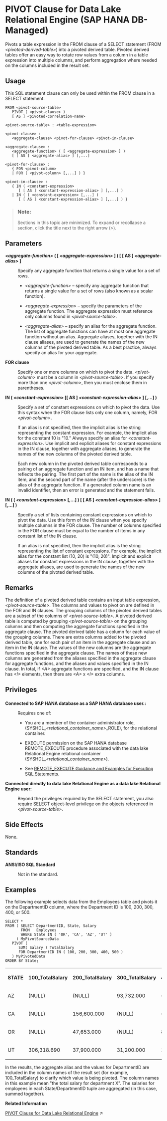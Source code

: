<!-- loio71337123850742e79ab57ded4fdef45f -->

# PIVOT Clause for Data Lake Relational Engine \(SAP HANA DB-Managed\)

Pivots a table expression in the FROM clause of a SELECT statement \(FROM *<pivoted-derived-table\>*\) into a pivoted derived table. Pivoted derived tables offer an easy way to rotate row values from a column in a table expression into multiple columns, and perform aggregation where needed on the columns included in the result set.



<a name="loio71337123850742e79ab57ded4fdef45f__section_n2f_w4s_wbc"/>

## Usage

This SQL statement clause can only be used within the FROM clause in a SELECT statement.



```
FROM <pivot-source-table> 
   PIVOT ( <pivot-clause> ) 
   [ AS ] <pivoted-correlation-name>
```

```
<pivot-source-table> : <table-expression>
```

```
<pivot-clause> : 
   <aggregate-clause> <pivot-for-clause> <pivot-in-clause>
```

```
<aggregate-clause> :
   <aggregate-function> ( [ <aggregate-expression> ] ) 
   [ [ AS ] <aggregate-alias> ] [,...]
```

```
<pivot-for-clause> : 
   { FOR <pivot-column>
   | FOR ( <pivot-column> [,...] ) }
```

```
<pivot-in-clause> : 
   { IN ( <constant-expression>
      [ [ AS ] <constant-expression-alias> ] [,...] )
   | IN ( ( <constant-expression> [,...] )
      [ [ AS ] <constant-expression-alias> ] [,...] ) }
```



> ### Note:  
> Sections in this topic are minimized. To expand or recollapse a section, click the title next to the right arrow \(*\>*\).



<a name="loio71337123850742e79ab57ded4fdef45f__section_vvz_x4s_wbc"/>

## Parameters


<dl class="glossary">
<dt><b>

*<aggregate-function\>* \( \[ *<aggregate-expression\>* \] \) \[ \[ AS \] *<aggregate-alias\>* \]

</b></dt>
<dd>

Specify any aggregate function that returns a single value for a set of rows.

-   *<aggregate-function\>* – specify any aggregate function that returns a single value for a set of rows \(also known as a scalar function\).

-   *<aggregate-expression\>* – specify the parameters of the aggregate function. The aggregate expression must reference only columns found in *<pivot-source-table\>*.

-   *<aggregate-alias\>* – specify an alias for the aggregate function. The list of aggregate functions can have at most one aggregate function without an alias. Aggregate aliases, together with the IN clause aliases, are used to generate the names of the new columns of the pivoted derived table. As a best practice, always specify an alias for your aggregate.




</dd><dt><b>

FOR clause

</b></dt>
<dd>

Specify one or more columns on which to pivot the data. *<pivot-column\>* must be a column in *<pivot-source-table\>*. If you specify more than one *<pivot-column\>*, then you must enclose them in parentheses.



</dd><dt><b>

IN \( *<constant-expression\>* \[\[ AS \] *<constant-expression-alias\>* \] \[,...\] \)

</b></dt>
<dd>

Specify a set of constant expressions on which to pivot the data. Use this syntax when the FOR clause lists only one column, namely, FOR *<pivot-column\>*.

If an alias is not specified, then the implicit alias is the string representing the constant expression. For example, the implicit alias for the constant 10 is "10." Always specify an alias for *<constant-expression\>*. Use implicit and explicit aliases for constant expressions in the IN clause, together with aggregate aliases, to generate the names of the new columns of the pivoted derived table.

Each new column in the pivoted derived table corresponds to a pairing of an aggregate function and an IN item, and has a name that reflects the pairing. The first part of the name is the alias of the IN item, and the second part of the name \(after the underscore\) is the alias of the aggregate function. If a generated column name is an invalid identifier, then an error is generated and the statement fails.



</dd><dt><b>

IN \( \( *<constant-expression\>* \[,...\] \) \[ \[ AS \] *<constant-expression-alias\>* \] \[,...\] \)

</b></dt>
<dd>

Specify a set of lists containing constant expressions on which to pivot the data. Use this form of the IN clause when you specify multiple columns in the FOR clause. The number of columns specified in the FOR clause must be equal to the number of items in any constant list of the IN clause.

If an alias is not specified, then the implicit alias is the string representing the list of constant expressions. For example, the implicit alias for the constant list \(10, 20\) is "\(10, 20\)". Implicit and explicit aliases for constant expressions in the IN clause, together with the aggregate aliases, are used to generate the names of the new columns of the pivoted derived table.



</dd>
</dl>



<a name="loio71337123850742e79ab57ded4fdef45f__section_l5n_y4s_wbc"/>

## Remarks

The definition of a pivoted derived table contains an input table expression, *<pivot-source-table\>*. The columns and values to pivot on are defined in the FOR and IN clauses. The grouping columns of the pivoted derived tables are a subset of the columns of *<pivot-source-table\>*. A pivoted derived table is computed by grouping *<pivot-source-table\>* on the grouping columns and then computing the aggregate functions specified in the aggregate clause. The pivoted derived table has a column for each value of the grouping columns. There are extra columns added to the pivoted derived table, one for each pair of an item in the aggregate clause and an item in the IN clause. The values of the new columns are the aggregate functions specified in the aggregate clause. The names of these new columns are generated from the aliases specified in the aggregate clause for aggregate functions, and the aliases and values specified in the IN clause. In total, if *<A\>* aggregate functions are specified, and the IN clause has *<I\>* elements, then there are *<A\>* x *<I\>* extra columns.



<a name="loio71337123850742e79ab57ded4fdef45f__section_xtl_z4s_wbc"/>

## Privileges



### 


<dl>
<dt><b>

Connected to SAP HANA database as a SAP HANA database user.:

</b></dt>
<dd>

Requires one of:

-   You are a member of the container administrator role, \(SYSHDL\_*<relational\_container\_name\>*\_ROLE\), for the relational container.
-   EXECUTE permission on the SAP HANA database REMOTE\_EXECUTE procedure associated with the data lake Relational Engine relational container \(SYSHDL\_*<relational\_container\_name\>*\).

-   See [REMOTE\_EXECUTE Guidance and Examples for Executing SQL Statements](remote-execute-guidance-and-examples-for-executing-sql-statements-fd99ac0.md).




</dd><dt><b>

Connected directly to data lake Relational Engine as a data lake Relational Engine user:

</b></dt>
<dd>

Beyond the privileges required by the SELECT statement, you also require SELECT object-level privilege on the objects referenced in *<pivot-source-table\>*.



</dd>
</dl>



<a name="loio71337123850742e79ab57ded4fdef45f__section_lqb_bps_wbc"/>

## Side Effects

None.



<a name="loio71337123850742e79ab57ded4fdef45f__section_czn_bps_wbc"/>

## Standards


<dl>
<dt><b>

ANSI/ISO SQL Standard

</b></dt>
<dd>

Not in the standard.



</dd>
</dl>



<a name="loio71337123850742e79ab57ded4fdef45f__section_k5x_bps_wbc"/>

## Examples

The following example selects data from the Employees table and pivots it on the DepartmentID column, where the Department ID is 100, 200, 300, 400, or 500.

```
SELECT * 
FROM ( SELECT DepartmentID, State, Salary 
       FROM   Employees
       WHERE State IN ( 'OR', 'CA', 'AZ', 'UT' )
     ) MyPivotSourceData
   PIVOT ( 
      SUM( Salary ) TotalSalary  
      FOR DepartmentID IN ( 100, 200, 300, 400, 500 )
   ) MyPivotedData
ORDER BY State;
```


<table>
<tr>
<th valign="top">

STATE

</th>
<th valign="top">

100\_TotalSalary

</th>
<th valign="top">

200\_TotalSalary

</th>
<th valign="top">

300\_TotalSalary

</th>
<th valign="top">

400\_TotalSalary

</th>
<th valign="top">

500\_TotalSalary

</th>
</tr>
<tr>
<td valign="top">

AZ

</td>
<td valign="top">

\(NULL\)

</td>
<td valign="top">

\(NULL\)

</td>
<td valign="top">

93,732.000

</td>
<td valign="top">

\(NULL\)

</td>
<td valign="top">

85,300.800

</td>
</tr>
<tr>
<td valign="top">

CA

</td>
<td valign="top">

\(NULL\)

</td>
<td valign="top">

156,600.000

</td>
<td valign="top">

\(NULL\)

</td>
<td valign="top">

\(NULL\)

</td>
<td valign="top">

\(NULL\)

</td>
</tr>
<tr>
<td valign="top">

OR

</td>
<td valign="top">

\(NULL\)

</td>
<td valign="top">

47,653.000

</td>
<td valign="top">

\(NULL\)

</td>
<td valign="top">

80,339.000

</td>
<td valign="top">

54,790.000

</td>
</tr>
<tr>
<td valign="top">

UT

</td>
<td valign="top">

306,318.690

</td>
<td valign="top">

37,900.000

</td>
<td valign="top">

31,200.000

</td>
<td valign="top">

107,129.000

</td>
<td valign="top">

59,479.000

</td>
</tr>
</table>

In the results, the aggregate alias and the values for DepartmentID are included in the column names of the result set \(for example, 100\_TotalSalary\) to clarify which value is being pivoted. The column names in this example mean "the total salary for department X". The salaries for employees in each State/DepartmentID tuple are aggregated \(in this case, summed together\).

**Related Information**  


[PIVOT Clause for Data Lake Relational Engine](https://help.sap.com/viewer/19b3964099384f178ad08f2d348232a9/2024_3_QRC/en-US/817234f06ce210149f3fe4ad7428edfd.html "Pivots a table expression in the FROM clause of a SELECT statement (FROM pivoted-derived-table) into a pivoted derived table. Pivoted derived tables offer an easy way to rotate row values from a column in a table expression into multiple columns, and perform aggregation where needed on the columns included in the result set.") :arrow_upper_right:


